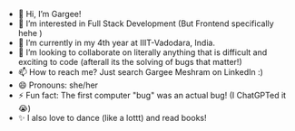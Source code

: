 - 👋 Hi, I’m Gargee!
- 👀 I’m interested in Full Stack Development (But Frontend specifically hehe )
- 🌱 I’m currently in my 4th year at IIIT-Vadodara, India.
- 💞️ I’m looking to collaborate on literally anything that is difficult and exciting to code (afterall its the solving of bugs that matter!)
- 📫 How to reach me? Just search Gargee Meshram on LinkedIn :)
- 😄 Pronouns: she/her
- ⚡ Fun fact: The first computer "bug" was an actual bug! (I ChatGPTed it 😭)
- ✨ I also love to dance (like a lottt) and read books!

<!---
gargeem29/gargeem29 is a ✨ special ✨ repository because its `README.md` (this file) appears on your GitHub profile.
You can click the Preview link to take a look at your changes.
--->
